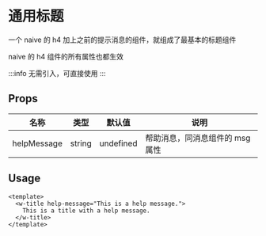 # 通用标题

一个 naive 的 h4 加上之前的提示消息的组件，就组成了最基本的标题组件

naive 的 h4 组件的所有属性也都生效

:::info
无需引入，可直接使用
:::

## Props

| 名称        | 类型   | 默认值    | 说明                            |
| ----------- | ------ | --------- | ------------------------------- |
| helpMessage | string | undefined | 帮助消息，同消息组件的 msg 属性 |

## Usage

```vue
<template>
  <w-title help-message="This is a help message.">
    This is a title with a help message.
  </w-title>
</template>
```
